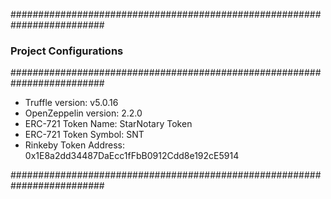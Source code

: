 #########################################################################
### Project Configurations ##############################################
#########################################################################

- Truffle version: v5.0.16
- OpenZeppelin version: 2.2.0
- ERC-721 Token Name: StarNotary Token
- ERC-721 Token Symbol: SNT
- Rinkeby Token Address: 0x1E8a2dd34487DaEcc1fFbB0912Cdd8e192cE5914

#########################################################################